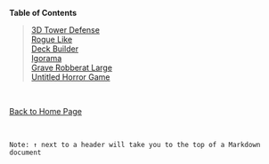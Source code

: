 **Table of Contents**
> [3D Tower Defense](Pitches/3DTowerDefense.md)<br />
> [Rogue Like](Pitches/Roguelike.md)<br />
> [Deck Builder](Pitches/DeckBuilder.md)<br />
> [Igorama](Pitches/Igorama.md)<br />
> [Grave Robberat Large](Pitches/GraveRobberatLarge.md)<br />
> [Untitled Horror Game](Pitches/UntitledHorrorGame.md)<br />
<br />

[Back to Home Page](https://github.com/GDD450-Team-Omega/Assets)

<br />

` Note: ↑ next to a header will take you to the top of a Markdown document `
